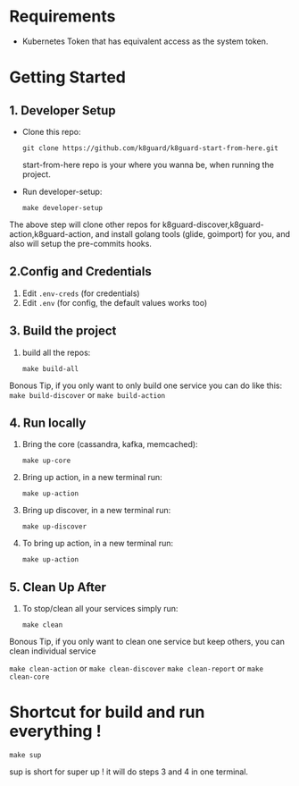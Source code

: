 # Requirements

* Kubernetes Token that has equivalent access as the system token.



# Getting Started

## 1. Developer Setup
* Clone this repo:

	```
	git clone https://github.com/k8guard/k8guard-start-from-here.git
	```
	start-from-here repo is your where you wanna be, when running the project.


* Run developer-setup:

	```
	make developer-setup
	```
The above step will clone other repos for k8guard-discover,k8guard-action,k8guard-action, and install golang tools (glide, goimport) for you, and also will setup the pre-commits hooks.


## 2.Config and Credentials

1. Edit `.env-creds` (for credentials)
1. Edit `.env`   (for config, the default values works too)


## 3. Build the project

1. build all the repos:

	```
	make build-all
	```

Bonous Tip, if you only want to only build one service you can do like this: `make build-discover` or  `make build-action`  



## 4. Run locally

1. Bring the core (cassandra, kafka, memcached):

	```
	make up-core
	```
1.  Bring up action, in a new terminal run:

	```
	make up-action
	```

1.  Bring up discover, in a new terminal run:

	```
	make up-discover
	```

1.  To bring up action, in a new terminal run:

	```
	make up-action
	```

## 5. Clean Up After

1. To stop/clean all your services simply run:


	```
	make clean
	```

Bonous Tip, if you only want to clean one service but keep others, you can clean individual service

`make clean-action`
or `make clean-discover`
`make clean-report`
or `make clean-core`


# Shortcut for build and run everything !

```
make sup
```

sup is short for super up ! it will do steps 3 and 4 in one terminal.
